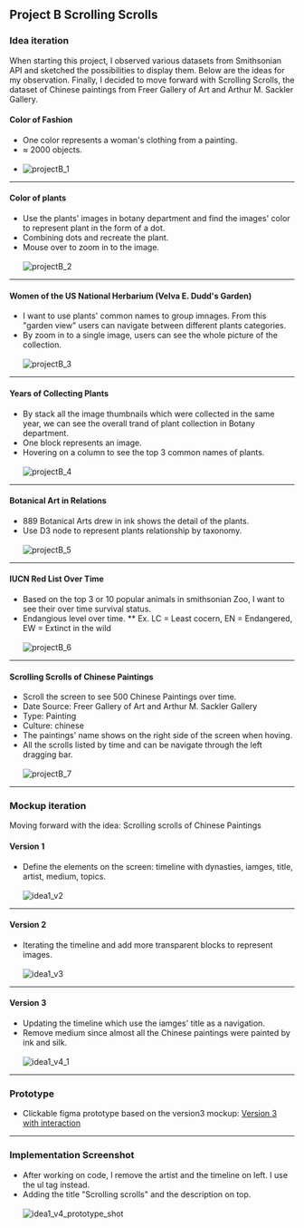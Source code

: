 ## Project B Scrolling Scrolls
### Idea iteration
When starting this project, I observed various datasets from Smithsonian API and sketched the possibilities to display them. Below are the ideas for my observation. Finally, I decided to move forward with Scrolling Scrolls, the dataset of Chinese paintings from Freer Gallery of Art and Arthur M. Sackler Gallery.
#### Color of Fashion
* One color represents a woman's clothing from a painting.
* ≈ 2000 objects.
<br></br>
* ![projectB_1](https://user-images.githubusercontent.com/6037803/138577449-edc0d1ba-690c-41bc-bccd-8118a63f37c1.jpg)
- - - -
#### Color of plants
* Use the plants' images in botany department and find the images' color to represent plant in the form of a dot.
* Combining dots and recreate the plant.
* Mouse over to zoom in to the image.
<br></br>
  ![projectB_2](https://user-images.githubusercontent.com/6037803/138577508-b1bda20f-5f41-481a-9b80-c60a16780e7c.jpg)
- - - -
#### Women of the US National Herbarium (Velva E. Dudd's Garden)
* I want to use plants' common names to group imnages. From this "garden view" users can navigate between different plants categories.
* By zoom in to a single image, users can see the whole picture of the collection.
<br></br>
  ![projectB_3](https://user-images.githubusercontent.com/6037803/138577512-ac8edea4-a572-4ae4-a727-675648d9549d.jpg)
- - - -
#### Years of Collecting Plants
* By stack all the image thumbnails which were collected in the same year, we can see the overall trand of plant collection in Botany department.
* One block represents an image.
* Hovering on a column to see the top 3 common names of plants.
<br></br>
  ![projectB_4](https://user-images.githubusercontent.com/6037803/138577515-9cd00505-0804-41c3-96b1-27257cc1ea1d.jpg)
- - - -
#### Botanical Art in Relations
* 889 Botanical Arts drew in ink shows the detail of the plants.
* Use D3 node to represent plants relationship by taxonomy.
<br></br>
  ![projectB_5](https://user-images.githubusercontent.com/6037803/138577516-9f81b23c-0d28-4238-ab1a-1899e765341f.jpg)
- - - -
#### IUCN Red List Over Time
* Based on the top 3 or 10 popular animals in smithsonian Zoo, I want to see their over time survival status.
* Endangious level over time.
** Ex. LC = Least cocern, EN = Endangered, EW = Extinct in the wild
  <br></br>
  ![projectB_6](https://user-images.githubusercontent.com/6037803/138577517-c3e1d4f7-9b95-4a1d-b418-a4a387819007.jpg)
- - - -
#### Scrolling Scrolls of Chinese Paintings
* Scroll the screen to see 500 Chinese Paintings over time.
* Date Source: Freer Gallery of Art and Arthur M. Sackler Gallery
* Type: Painting
* Culture: chinese
* The paintings' name shows on the right side of the screen when hoving.
* All the scrolls listed by time and can be navigate through the left dragging bar.
  <br></br>
  ![projectB_7](https://user-images.githubusercontent.com/6037803/138577518-43479d46-328c-4f1c-81f2-166ad9fef21f.jpg)
- - - -
### Mockup iteration
Moving forward with the idea: Scrolling scrolls of Chinese Paintings 

#### Version 1
* Define the elements on the screen: timeline with dynasties, iamges, title, artist, medium, topics.
<br></br>
![idea1_v2](https://user-images.githubusercontent.com/6037803/138578319-05dfb759-e1eb-4053-baf7-3ff0d578c2d9.png)
- - - -
#### Version 2
* Iterating the timeline and add more transparent blocks to represent images.
<br></br>
![idea1_v3](https://user-images.githubusercontent.com/6037803/138578320-71934e2b-c000-4447-8949-a6a2b568cccd.png)
- - - -
#### Version 3
* Updating the timeline which use the iamges' title as a navigation.
* Remove medium since almost all the Chinese paintings were painted by ink and silk. 
<br></br>
![idea1_v4_1](https://user-images.githubusercontent.com/6037803/138578321-2dfaf68e-72e6-4ffe-9fe5-0adbfec86096.png)
- - - -
### Prototype
* Clickable figma prototype based on the version3 mockup:
[Version 3 with interaction](https://www.figma.com/proto/GM5z2EksfVAiYP5HPmiwDR/Project-B?page-id=0%3A1&node-id=147%3A383&viewport=284%2C48%2C0.25&scaling=contain&starting-point-node-id=119%3A239)
- - - -
### Implementation Screenshot
* After working on code, I remove the artist and the timeline on left. I use the ul tag instead.
* Adding the title "Scrolling scrolls" and the description on top.
<br></br>
![idea1_v4_prototype_shot](https://user-images.githubusercontent.com/6037803/139563329-bce9bb50-9c6f-42cb-9df8-a9629ae170f6.png)


